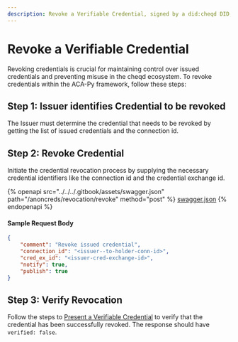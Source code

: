 ```yaml
---
description: Revoke a Verifiable Credential, signed by a did:cheqd DID, using ACA-Py.
---
```


# Revoke a Verifiable Credential

Revoking credentials is crucial for maintaining control over issued credentials and preventing misuse in the cheqd ecosystem. To revoke credentials within the ACA-Py framework, follow these steps:

## Step 1: Issuer identifies Credential to be revoked

The Issuer must determine the credential that needs to be revoked by getting the list of issued credentials and the connection id.

## Step 2: Revoke Credential

Initiate the credential revocation process by supplying the necessary credential identifiers like the connection id and the credential exchange id.

{% openapi src="../../../.gitbook/assets/swagger.json" path="/anoncreds/revocation/revoke" method="post" %}
[swagger.json](../../../.gitbook/assets/swagger.json)
{% endopenapi %}

#### Sample Request Body

```json
{
    "comment": "Revoke issued credential",
    "connection_id": "<issuer--to-holder-conn-id>",
    "cred_ex_id": "<issuer-cred-exchange-id>",
    "notify": true,
    "publish": true
}
```

## Step 3: Verify Revocation

Follow the steps to [Present a Verifiable Credential](present-credential.md) to verify that the credential has been successfully revoked. The response should have `verified: false`.
